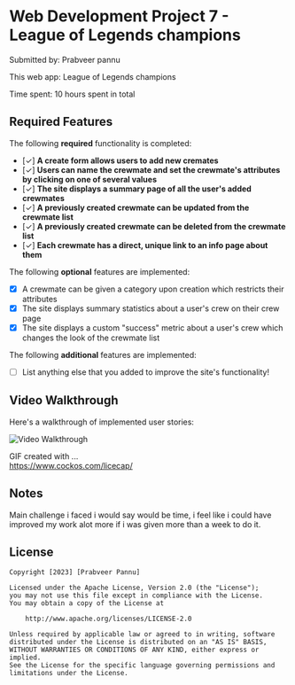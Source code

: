 # Web Development Project 7 - League of Legends champions

Submitted by: Prabveer pannu

This web app: League of Legends champions

Time spent: 10 hours spent in total

## Required Features

The following **required** functionality is completed:

- [✓] **A create form allows users to add new cremates**
- [✓] **Users can name the crewmate and set the crewmate's attributes by clicking on one of several values**
- [✓] **The site displays a summary page of all the user's added crewmates**
- [✓] **A previously created crewmate can be updated from the crewmate list**
- [✓] **A previously created crewmate can be deleted from the crewmate list**
- [✓] **Each crewmate has a direct, unique link to an info page about them**

The following **optional** features are implemented:

- [X] A crewmate can be given a category upon creation which restricts their attributes
- [X] The site displays summary statistics about a user's crew on their crew page 
- [X] The site displays a custom "success" metric about a user's crew which changes the look of the crewmate list

The following **additional** features are implemented:

* [ ] List anything else that you added to improve the site's functionality!

## Video Walkthrough

Here's a walkthrough of implemented user stories:

<img src='Champions.gif' title='Video Walkthrough' width='' alt='Video Walkthrough' />

<!-- Replace this with whatever GIF tool you used! -->
GIF created with ...  
https://www.cockos.com/licecap/

## Notes

Main challenge i faced i would say would be time, i feel like i could have improved my work alot more if i was given more than a week to do it.

## License

    Copyright [2023] [Prabveer Pannu]

    Licensed under the Apache License, Version 2.0 (the "License");
    you may not use this file except in compliance with the License.
    You may obtain a copy of the License at

        http://www.apache.org/licenses/LICENSE-2.0

    Unless required by applicable law or agreed to in writing, software
    distributed under the License is distributed on an "AS IS" BASIS,
    WITHOUT WARRANTIES OR CONDITIONS OF ANY KIND, either express or implied.
    See the License for the specific language governing permissions and
    limitations under the License.